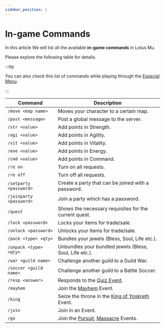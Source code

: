 ```yaml
---
sidebar_position: 1
---
```


# In-game Commands

In this article We will list all the available **in-game commands** in Lotus Mu.

Please explore the following table for details.

:::tip

You can also check this list of commands while playing through the [Especial Menu](/client-features/especial-menu).

:::

| Command                 | Description                                                                               |
| ----------------------- | ----------------------------------------------------------------------------------------- |
| `/move <map name>`      | Moves your character to a certain map.                                                    |
| `/post <message>`       | Post a global message to the server.                                                      |
| `/str <value>`          | Add points in Strength.                                                                   |
| `/agi <value>`          | Add points in Agility.                                                                    |
| `/vit <value>`          | Add points in Vitality.                                                                   |
| `/ene <value>`          | Add points in Energy.                                                                     |
| `/cmd <value>`          | Add points in Command.                                                                    |
| `/re on`                | Turn on all requests.                                                                     |
| `/re off`               | Turn off all requests.                                                                    |
| `/setparty <password>`  | Create a party that can be joined with a password.                                        |
| `/joinparty <password>` | Join a party which has a password.                                                        |
| `/quest`                | Shows the necessary requisites for the current quest.                                     |
| `/lock <password>`      | Locks your items for trade/sale.                                                          |
| `/unlock <password>`    | Unlocks your items for trade/sale.                                                        |
| `/pack <type> <qty>`    | Bundles your jewels (Bless, Soul, Life etc.).                                             |
| `/unpack <type> <qty>`  | Unbundles your bundled jewels (Bless, Soul, Life etc.).                                   |
| `/war <guild name>`     | Challenge another guild to a Guild War.                                                   |
| `/soccer <guild name>`  | Challenge another guild to a Battle Soccer.                                               |
| `/resp <answer>`        | Responds to the [Quiz Event](/events/others/quiz-event).                                  |
| `/mayhem`               | Join the [Mayhem](/events/combat-events/mayhem) Event.                                    |
| `/king`                 | Seize the throne in the [King of Yoskreth](/events/combat-events/king-of-yoskreth) Event. |
| `/join`                 | Join in an Event.                                                                         |
| `/go`                   | Join the [Pursuit](/events/others/pursuit), [Massacre](/events/others/massacre) Events.   |
